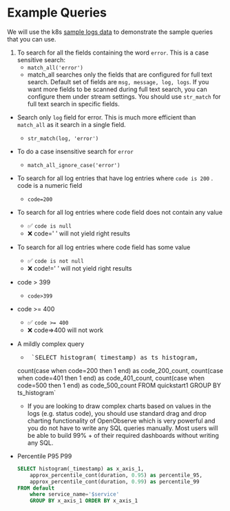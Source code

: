 # Example Queries


We will use the k8s [sample logs data](https://zinc-public-data.s3.us-west-2.amazonaws.com/zinc-enl/sample-k8s-logs/k8slog_json.json.zip) to demonstrate the sample queries that you can use.


1. To search for all the fields containing the word `error`. This is a case sensitive search:
    - `match_all('error')`
    - match_all searches only the fields that are configured for full text search. Default set of fields are `msg, message, log, logs`. If you want more fields to be scanned during full text search, you can configure them under stream settings. You should use `str_match` for full text search in specific fields.
- Search only `log` field for error. This is much more efficient than `match_all` as it search in a single field.
    - `str_match(log, 'error')`
-  To do a case insensitive search for `error`
    - `match_all_ignore_case('error')`
- To search for all log entries that have log entries where `code is 200` . code is a numeric field
    - `code=200`
- To search for all log entries where code field does not contain any value
    - ✅ `code is null` 
    - ❌ code=' ' will not yield right results
- To search for all log entries where code field has some value
    - ✅ `code is not null` 
    - ❌ code!=' ' will not yield right results
- code > 399
    - `code>399`
- code >= 400
    - ✅ `code >= 400` 
    - ❌ code=>400 will not work
- A mildly complex query
    - <pre> `SELECT histogram(_timestamp) as ts_histogram, 
    count(case when code=200 then 1 end) as code_200_count, 
    count(case when code=401 then 1 end) as code_401_count, 
    count(case when code=500 then 1 end) as code_500_count FROM quickstart1 GROUP BY ts_histogram`</pre>
    - If you are looking to draw complex charts based on values in the logs (e.g. status code), you should use standard drag and drop charting functionality of OpenObserve which is very powerful and you do not have to write any SQL queries manually. Most users will be able to build 99% + of their required dashboards without writing any SQL.

- Percentile P95 P99
    
    ```sql
    SELECT histogram(_timestamp) as x_axis_1,  
        approx_percentile_cont(duration, 0.95) as percentile_95, 
        approx_percentile_cont(duration, 0.99) as percentile_99 
    FROM default 
        where service_name='$service' 
        GROUP BY x_axis_1 ORDER BY x_axis_1
    ```
